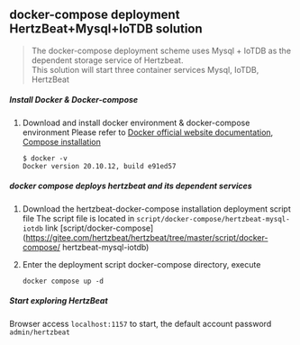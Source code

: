 ## docker-compose deployment HertzBeat+Mysql+IoTDB solution

> The docker-compose deployment scheme uses Mysql + IoTDB as the dependent storage service of Hertzbeat.  
> This solution will start three container services Mysql, IoTDB, HertzBeat

##### Install Docker & Docker-compose

1. Download and install docker environment & docker-compose environment
   Please refer to [Docker official website documentation](https://docs.docker.com/get-docker/), [Compose installation](https://docs.docker.com/compose/install/)
    ```
    $ docker -v
    Docker version 20.10.12, build e91ed57
    ```

##### docker compose deploys hertzbeat and its dependent services

1. Download the hertzbeat-docker-compose installation deployment script file
   The script file is located in `script/docker-compose/hertzbeat-mysql-iotdb` link [script/docker-compose](https://gitee.com/hertzbeat/hertzbeat/tree/master/script/docker-compose/ hertzbeat-mysql-iotdb)


2. Enter the deployment script docker-compose directory, execute

   `docker compose up -d`


##### Start exploring HertzBeat

Browser access `localhost:1157` to start, the default account password `admin/hertzbeat`
